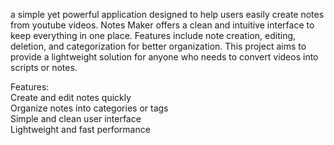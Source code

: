 a simple yet powerful application designed to help users easily create notes from youtube videos. Notes Maker offers a clean and intuitive interface to keep everything in one place. Features include note creation, editing, deletion, and categorization for better organization. This project aims to provide a  lightweight solution for anyone who needs to convert videos into scripts or notes.     
         
Features:             
Create and edit notes quickly             
Organize notes into categories or tags              
Simple and clean user interface             
Lightweight and fast performance            
          
      
         
    
 
